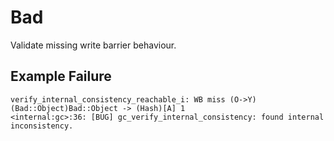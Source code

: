 # Bad

Validate missing write barrier behaviour.

## Example Failure

```
verify_internal_consistency_reachable_i: WB miss (O->Y) (Bad::Object)Bad::Object -> (Hash)[A] 1
<internal:gc>:36: [BUG] gc_verify_internal_consistency: found internal inconsistency.
```
